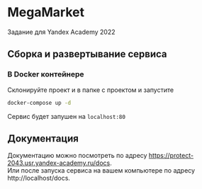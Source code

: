 # MegaMarket
Задание для Yandex Academy 2022

## Сборка и развертывание сервиса
### В Docker контейнере
Склонируйте проект и в папке с проектом и запустите 
```sh
docker-compose up -d
```
Сервис будет запушен на ```localhost:80```

## Документация
Документацию можно посмотреть по адресу https://protect-2043.usr.yandex-academy.ru/docs.  
Или после запуска сервиса на вашем компьютере по адресу http://localhost/docs.
